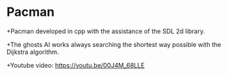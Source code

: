 # Pacman

+Pacman developed in cpp with the assistance of the SDL 2d library.
  
 +The ghosts AI works always searching the shortest way possible with the Dijkstra algorithm.
  
 +Youtube video: https://youtu.be/00J4M_68LLE
